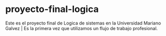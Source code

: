 # proyecto-final-logica
Este es el proyecto final de Logica de sistemas en la Universidad Mariano Galvez | Es la primera vez que utilizamos un flujo de trabajo profesional.
